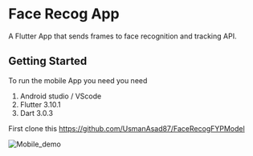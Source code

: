 # Face Recog App

A Flutter App that sends frames to face recognition and tracking API.


## Getting Started

To run the mobile App you need you need
1.	Android studio / VScode
2.	Flutter 3.10.1
3.	Dart 3.0.3

First clone this https://github.com/UsmanAsad87/FaceRecogFYPModel 


![Mobile_demo](https://github.com/UsmanAsad87/Fyp_face_recognition/assets/92229738/2204e0b5-a9e0-4a4b-9a27-68da6caf2bc8)
